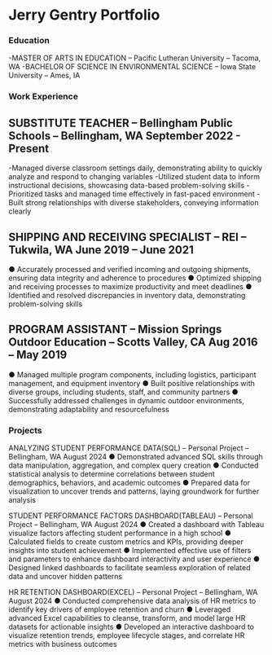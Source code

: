 # Jerry Gentry Portfolio

### Education
-MASTER OF ARTS IN EDUCATION – Pacific Lutheran University – Tacoma, WA
-BACHELOR OF SCIENCE IN ENVIRONMENTAL SCIENCE – Iowa State University – Ames, IA

### Work Experience
## SUBSTITUTE TEACHER – Bellingham Public Schools – Bellingham, WA	September 2022 - Present
-Managed diverse classroom settings daily, demonstrating ability to quickly analyze and respond to changing variables
-Utilized student data to inform instructional decisions, showcasing data-based problem-solving skills
-Prioritized tasks and managed time effectively in fast-paced environment
-Built strong relationships with diverse stakeholders, conveying information clearly

## SHIPPING AND RECEIVING SPECIALIST – REI – Tukwila, WA 	June 2019 – June 2021

●	Accurately processed and verified incoming and outgoing shipments, ensuring data integrity and adherence to procedures
●	Optimized shipping and receiving processes to maximize productivity and meet deadlines
●	Identified and resolved discrepancies in inventory data, demonstrating problem-solving skills

## PROGRAM ASSISTANT – Mission Springs Outdoor Education – Scotts Valley, CA 	Aug 2016 – May 2019

●	Managed multiple program components, including logistics, participant management, and equipment inventory
●	Built positive relationships with diverse groups, including students, staff, and community partners
●	Successfully addressed challenges in dynamic outdoor environments, demonstrating adaptability and resourcefulness

### Projects
ANALYZING STUDENT PERFORMANCE DATA(SQL) – Personal Project – Bellingham, WA	August 2024
●	Demonstrated advanced SQL skills through data manipulation, aggregation, and complex query creation
●	Conducted statistical analysis to determine correlations between student demographics, behaviors, and academic outcomes
●	Prepared data for visualization to uncover trends and patterns, laying groundwork for further analysis

STUDENT PERFORMANCE FACTORS DASHBOARD(TABLEAU) – Personal Project – Bellingham, WA	August 2024
●	Created a dashboard with Tableau visualize factors affecting student performance in a high school
●	Calculated fields to create custom metrics and KPIs, providing deeper insights into student achievement
●	Implemented effective use of filters and parameters to enhance dashboard interactivity and user experience
●	Designed linked dashboards to facilitate seamless exploration of related data and uncover hidden patterns

HR RETENTION DASHBOARD(EXCEL) – Personal Project – Bellingham, WA 	August 2024
●	Conducted comprehensive data analysis of HR metrics to identify key drivers of employee retention and churn
●	Leveraged advanced Excel capabilities to cleanse, transform, and model large HR datasets for actionable insights
●	Developed an interactive dashboard to visualize retention trends, employee lifecycle stages, and correlate HR metrics with business outcomes

